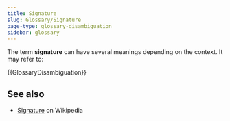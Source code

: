 ```yaml
---
title: Signature
slug: Glossary/Signature
page-type: glossary-disambiguation
sidebar: glossary
---
```


The term **signature** can have several meanings depending on the context. It may refer to:

{{GlossaryDisambiguation}}

## See also

- [Signature](<https://en.wikipedia.org/wiki/Signature_(disambiguation)>) on Wikipedia
